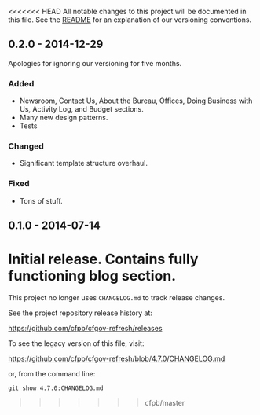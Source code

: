 <<<<<<< HEAD
All notable changes to this project will be documented in this file.
See the [README](README.md) for an explanation of our versioning conventions.


## 0.2.0 - 2014-12-29

Apologies for ignoring our versioning for five months.

### Added
- Newsroom, Contact Us, About the Bureau, Offices, Doing Business with Us,
  Activity Log, and Budget sections.
- Many new design patterns.
- Tests

### Changed
- Significant template structure overhaul.

### Fixed
- Tons of stuff.


## 0.1.0 - 2014-07-14

Initial release. Contains fully functioning blog section.
=======
This project no longer uses `CHANGELOG.md` to track release changes.

See the project repository release history at:

https://github.com/cfpb/cfgov-refresh/releases

To see the legacy version of this file, visit:

https://github.com/cfpb/cfgov-refresh/blob/4.7.0/CHANGELOG.md

or, from the command line:

`git show 4.7.0:CHANGELOG.md`
>>>>>>> cfpb/master
